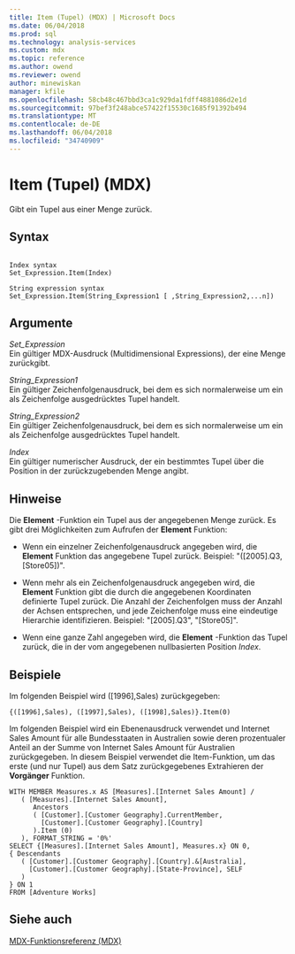 ```yaml
---
title: Item (Tupel) (MDX) | Microsoft Docs
ms.date: 06/04/2018
ms.prod: sql
ms.technology: analysis-services
ms.custom: mdx
ms.topic: reference
ms.author: owend
ms.reviewer: owend
author: minewiskan
manager: kfile
ms.openlocfilehash: 58cb48c467bbd3ca1c929da1fdff4881086d2e1d
ms.sourcegitcommit: 97bef3f248abce57422f15530c1685f91392b494
ms.translationtype: MT
ms.contentlocale: de-DE
ms.lasthandoff: 06/04/2018
ms.locfileid: "34740909"
---
```

# <a name="item-tuple-mdx"></a>Item (Tupel) (MDX)


  Gibt ein Tupel aus einer Menge zurück.  
  
## <a name="syntax"></a>Syntax  
  
```  
  
Index syntax  
Set_Expression.Item(Index)  
  
String expression syntax  
Set_Expression.Item(String_Expression1 [ ,String_Expression2,...n])  
```  
  
## <a name="arguments"></a>Argumente  
 *Set_Expression*  
 Ein gültiger MDX-Ausdruck (Multidimensional Expressions), der eine Menge zurückgibt.  
  
 *String_Expression1*  
 Ein gültiger Zeichenfolgenausdruck, bei dem es sich normalerweise um ein als Zeichenfolge ausgedrücktes Tupel handelt.  
  
 *String_Expression2*  
 Ein gültiger Zeichenfolgenausdruck, bei dem es sich normalerweise um ein als Zeichenfolge ausgedrücktes Tupel handelt.  
  
 *Index*  
 Ein gültiger numerischer Ausdruck, der ein bestimmtes Tupel über die Position in der zurückzugebenden Menge angibt.  
  
## <a name="remarks"></a>Hinweise  
 Die **Element** -Funktion ein Tupel aus der angegebenen Menge zurück. Es gibt drei Möglichkeiten zum Aufrufen der **Element** Funktion:  
  
-   Wenn ein einzelner Zeichenfolgenausdruck angegeben wird, die **Element** Funktion das angegebene Tupel zurück. Beispiel: "([2005].Q3, [Store05])".  
  
-   Wenn mehr als ein Zeichenfolgenausdruck angegeben wird, die **Element** Funktion gibt die durch die angegebenen Koordinaten definierte Tupel zurück. Die Anzahl der Zeichenfolgen muss der Anzahl der Achsen entsprechen, und jede Zeichenfolge muss eine eindeutige Hierarchie identifizieren. Beispiel: "[2005].Q3", "[Store05]".  
  
-   Wenn eine ganze Zahl angegeben wird, die **Element** -Funktion das Tupel zurück, die in der vom angegebenen nullbasierten Position *Index*.  
  
## <a name="examples"></a>Beispiele  
 Im folgenden Beispiel wird ([1996],Sales) zurückgegeben:  
  
 `{([1996],Sales), ([1997],Sales), ([1998],Sales)}.Item(0)`  
  
 Im folgenden Beispiel wird ein Ebenenausdruck verwendet und Internet Sales Amount für alle Bundesstaaten in Australien sowie deren prozentualer Anteil an der Summe von Internet Sales Amount für Australien zurückgegeben. In diesem Beispiel verwendet die Item-Funktion, um das erste (und nur Tupel) aus dem Satz zurückgegebenes Extrahieren der **Vorgänger** Funktion.  
  
```  
WITH MEMBER Measures.x AS [Measures].[Internet Sales Amount] /   
   ( [Measures].[Internet Sales Amount],    
      Ancestors   
      ( [Customer].[Customer Geography].CurrentMember,  
        [Customer].[Customer Geography].[Country]  
      ).Item (0)  
   ), FORMAT_STRING = '0%'  
SELECT {[Measures].[Internet Sales Amount], Measures.x} ON 0,  
{ Descendants   
   ( [Customer].[Customer Geography].[Country].&[Australia],  
     [Customer].[Customer Geography].[State-Province], SELF   
   )   
} ON 1  
FROM [Adventure Works]  
```  
  
## <a name="see-also"></a>Siehe auch  
 [MDX-Funktionsreferenz &#40;MDX&#41;](../mdx/mdx-function-reference-mdx.md)  
  
  
